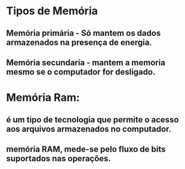 <h1> Tipos de Memória
<h2>Memória primária - Só mantem os dados armazenados na presença de energia.
<h2>Memória secundaria - mantem a memoria mesmo se o computador for desligado.
<h1>Memória Ram:
  <h2>é um tipo de tecnologia que permite o acesso aos arquivos armazenados no computador.
  <h2>memória RAM, mede-se pelo fluxo de bits suportados nas operações.
